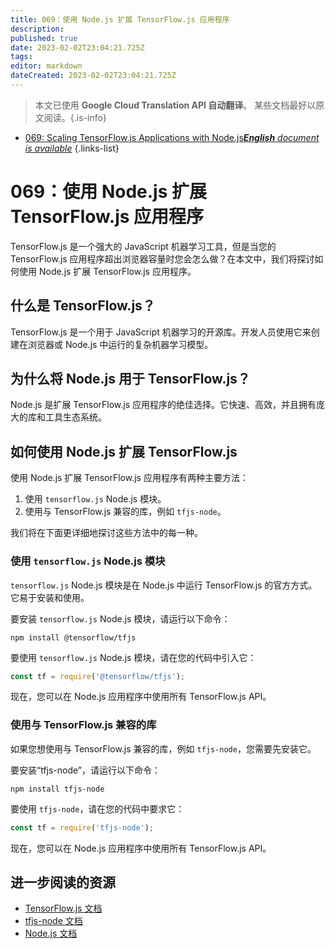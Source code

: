 ```yaml
---
title: 069：使用 Node.js 扩展 TensorFlow.js 应用程序
description: 
published: true
date: 2023-02-02T23:04:21.725Z
tags: 
editor: markdown
dateCreated: 2023-02-02T23:04:21.725Z
---
```


> 本文已使用 **Google Cloud Translation API 自动翻译**。
某些文档最好以原文阅读。{.is-info}



- [069: Scaling TensorFlow.js Applications with Node.js***English** document is available*](/en/Knowledge-base/TensorFlow-js/Learning/069-scaling-tensorflow-js-applications-with-node-js)
{.links-list}


# 069：使用 Node.js 扩展 TensorFlow.js 应用程序

TensorFlow.js 是一个强大的 JavaScript 机器学习工具，但是当您的 TensorFlow.js 应用程序超出浏览器容量时您会怎么做？在本文中，我们将探讨如何使用 Node.js 扩展 TensorFlow.js 应用程序。

## 什么是 TensorFlow.js？

TensorFlow.js 是一个用于 JavaScript 机器学习的开源库。开发人员使用它来创建在浏览器或 Node.js 中运行的复杂机器学习模型。

## 为什么将 Node.js 用于 TensorFlow.js？

Node.js 是扩展 TensorFlow.js 应用程序的绝佳选择。它快速、高效，并且拥有庞大的库和工具生态系统。

## 如何使用 Node.js 扩展 TensorFlow.js

使用 Node.js 扩展 TensorFlow.js 应用程序有两种主要方法：

1. 使用 `tensorflow.js` Node.js 模块。
2. 使用与 TensorFlow.js 兼容的库，例如 `tfjs-node`。

我们将在下面更详细地探讨这些方法中的每一种。

### 使用 `tensorflow.js` Node.js 模块

`tensorflow.js` Node.js 模块是在 Node.js 中运行 TensorFlow.js 的官方方式。它易于安装和使用。

要安装 `tensorflow.js` Node.js 模块，请运行以下命令：

```
npm install @tensorflow/tfjs
```

要使用 `tensorflow.js` Node.js 模块，请在您的代码中引入它：

```javascript
const tf = require('@tensorflow/tfjs');
```

现在，您可以在 Node.js 应用程序中使用所有 TensorFlow.js API。

### 使用与 TensorFlow.js 兼容的库

如果您想使用与 TensorFlow.js 兼容的库，例如 `tfjs-node`，您需要先安装它。

要安装“tfjs-node”，请运行以下命令：

```
npm install tfjs-node
```

要使用 `tfjs-node`，请在您的代码中要求它：

```javascript
const tf = require('tfjs-node');
```

现在，您可以在 Node.js 应用程序中使用所有 TensorFlow.js API。

## 进一步阅读的资源

- [TensorFlow.js 文档](https://js.tensorflow.org/)
- [tfjs-node 文档](https://github.com/tensorflow/tfjs-node)
- [Node.js 文档](https://nodejs.org/en/docs/)